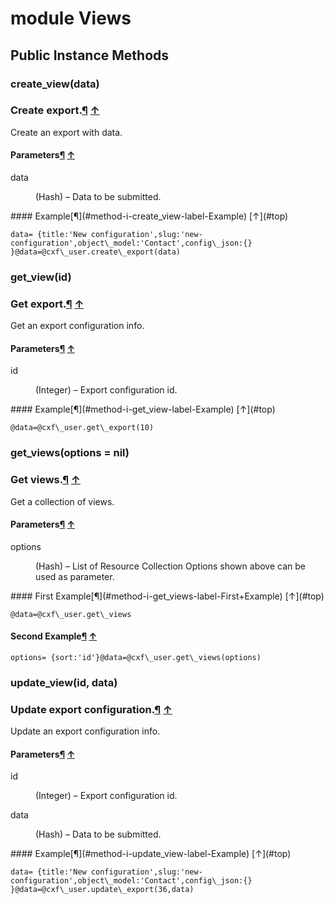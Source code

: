 # module Views [](#module-Views) [](#top)
 ## Public Instance Methods
 ### create_view(data) [](#method-i-create_view)
 ### Create export.[¶](#method-i-create_view-label-Create+export.) [↑](#top)

Create an export with data.

#### Parameters[¶](#method-i-create_view-label-Parameters) [↑](#top)
<dl class="rdoc-list note-list">
<dt>data
</dt>
<dd>
<p>(Hash) – Data to be submitted.</p>
</dd>
</dl>
#### Example[¶](#method-i-create_view-label-Example) [↑](#top)

```
data= {title:'New configuration',slug:'new-configuration',object\_model:'Contact',config\_json:{}
}@data=@cxf\_user.create\_export(data)
```
 ### get_view(id) [](#method-i-get_view)
 ### Get export.[¶](#method-i-get_view-label-Get+export.) [↑](#top)

Get an export configuration info.

#### Parameters[¶](#method-i-get_view-label-Parameters) [↑](#top)
<dl class="rdoc-list note-list">
<dt>id
</dt>
<dd>
<p>(Integer) – Export configuration id.</p>
</dd>
</dl>
#### Example[¶](#method-i-get_view-label-Example) [↑](#top)

```
@data=@cxf\_user.get\_export(10)
```
 ### get_views(options = nil) [](#method-i-get_views)
 ### Get views.[¶](#method-i-get_views-label-Get+views.) [↑](#top)

Get a collection of views.

#### Parameters[¶](#method-i-get_views-label-Parameters) [↑](#top)
<dl class="rdoc-list note-list">
<dt>options
</dt>
<dd>
<p>(Hash) – List of Resource Collection Options shown above can be used as parameter.</p>
</dd>
</dl>
#### First Example[¶](#method-i-get_views-label-First+Example) [↑](#top)

```
@data=@cxf\_user.get\_views
```

#### Second Example[¶](#method-i-get_views-label-Second+Example) [↑](#top)

```
options= {sort:'id'}@data=@cxf\_user.get\_views(options)
```
 ### update_view(id, data) [](#method-i-update_view)
 ### Update export configuration.[¶](#method-i-update_view-label-Update+export+configuration.) [↑](#top)

Update an export configuration info.

#### Parameters[¶](#method-i-update_view-label-Parameters) [↑](#top)
<dl class="rdoc-list note-list">
<dt>id
</dt>
<dd>
<p>(Integer) – Export configuration id.</p>
</dd>
<dt>data
</dt>
<dd>
<p>(Hash) – Data to be submitted.</p>
</dd>
</dl>
#### Example[¶](#method-i-update_view-label-Example) [↑](#top)

```
data= {title:'New configuration',slug:'new-configuration',object\_model:'Contact',config\_json:{}
}@data=@cxf\_user.update\_export(36,data)
```
 